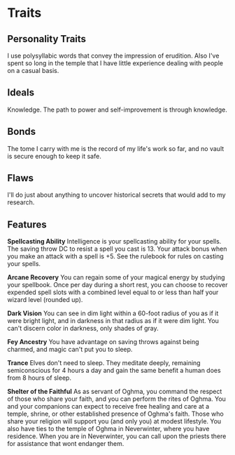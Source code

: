 # Traits

## Personality Traits

I use polysyllabic words that convey the impression of erudition. Also I've spent so long in the temple that I have little experience dealing with people on a casual basis.

## Ideals

Knowledge. The path to power and self-improvement is through knowledge.

## Bonds

The tome I carry with me is the record of my life's work so far, and no vault is secure enough to keep it safe.

## Flaws

I'll do just about anything to uncover historical secrets that would add to my research.

## Features

**Spellcasting Ability** Intelligence is your spellcasting ability for your spells. The saving throw DC to resist a spell you cast is 13. Your attack bonus when you make an attack with a spell is +5. See the rulebook for rules on casting your spells.

**Arcane Recovery** You can regain some of your magical energy by studying your spellbook. Once per day during a short rest, you can choose to recover expended spell slots with a combined level equal to or less than half your wizard level (rounded up).

**Dark Vision** You can see in dim light within a 60-foot radius of you as if it were bright light, and in darkness in that radius as if it were dim light. You can't discern color in darkness, only shades of gray.

**Fey Ancestry** You have advantage on saving throws against being charmed, and magic can't put you to sleep.

**Trance** Elves don't need to sleep. They meditate deeply, remaining semiconscious for 4 hours a day and gain the same benefit a human does from 8 hours of sleep.

**Shelter of the Faithful** As as servant of Oghma, you command the respect of those who share your faith, and you can perform the rites of Oghma. You and your companions can expect to receive free healing and care at a temple, shrine, or other established presence of Oghma's faith. Those who share your religion will support you (and only you) at modest lifestyle. You also have ties to the temple of Oghma in Neverwinter, where you have residence. When you are in Neverwinter, you can call upon the priests there for assistance that wont endanger them.